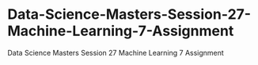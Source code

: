 # Data-Science-Masters-Session-27-Machine-Learning-7-Assignment
Data Science Masters Session 27 Machine Learning 7 Assignment
